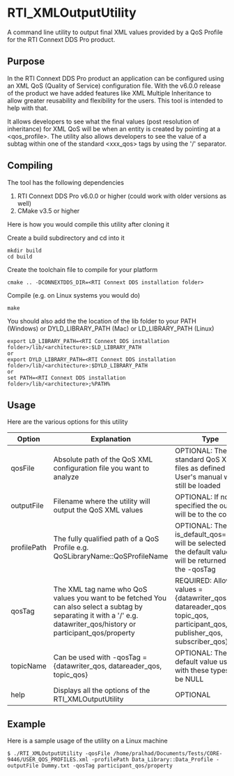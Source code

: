 # RTI_XMLOutputUtility
A command line utility to output final XML values provided by a QoS Profile for the RTI Connext DDS Pro product.

## Purpose
In the RTI Connext DDS Pro product an application can be configured using an XML QoS (Quality of Service) configuration file. With the v6.0.0 release of the product we have added features like XML Multiple Inheritance to allow greater reusability and flexibility for the users. This tool is intended to help with that. 

It allows developers to see what the final values (post resolution of inheritance) for XML QoS will be when an entity is created by pointing at a <qos_profile>. The utility also allows developers to see the value of a subtag within one of the standard <xxx_qos> tags by using the '/' separator.

## Compiling
The tool has the following dependencies
1. RTI Connext DDS Pro v6.0.0 or higher (could work with older versions as well)
2. CMake v3.5 or higher

Here is how you would compile this utility after cloning it

Create a build subdirectory and cd into it
```
mkdir build
cd build
```
Create the toolchain file to compile for your platform
```
cmake .. -DCONNEXTDDS_DIR=<RTI Connext DDS installation folder>
```
Compile (e.g. on Linux systems you would do)
```
make
```
You should also add the the location of the lib folder to your PATH (Windows) or DYLD_LIBRARY_PATH (Mac) or LD_LIBRARY_PATH (Linux)
```
export LD_LIBRARY_PATH=<RTI Connext DDS installation folder>/lib/<architecture>:$LD_LIBRARY_PATH
or 
export DYLD_LIBRARY_PATH=<RTI Connext DDS installation folder>/lib/<architecture>:$DYLD_LIBRARY_PATH
or 
set PATH=<RTI Connext DDS installation folder>/lib/<architecture>;%PATH%
```

## Usage
Here are the various options for this utility

| Option | Explanation | Type |
|--------------|---------------------------------------------------------------------------------------------------------------------------------------------------------------------------|------------------------------------------------------------------------------------------------------------------|
| qosFile | Absolute path of the QoS XML configuration file you want to analyze | OPTIONAL: The standard QoS XML files as defined in the User's manual will still be loaded |
| outputFile | Filename where the utility will output the QoS XML values | OPTIONAL: If not specified the output will be to the console |
| profilePath | The fully qualified path of a QoS Profile e.g. QoSLibraryName::QoSProfileName | OPTIONAL: The,with is_default_qos="true" will be selected OR the default values will be returned for the -qosTag |
| qosTag | The XML tag name who QoS values you want to be fetched  You can also select a subtag by separating it with a '/'  e.g. datawriter_qos/history or participant_qos/property | REQUIRED: Allowed values = {datawriter_qos, datareader_qos, topic_qos, participant_qos, publisher_qos, subscriber_qos} |
| topicName | Can be used with -qosTag = {datawriter_qos, datareader_qos, topic_qos} | OPTIONAL: The default value used with these types will be NULL |
| help | Displays all the options of the RTI_XMLOutputUtility | OPTIONAL |

## Example
Here is a sample usage of the utility on a Linux machine
```
$ ./RTI_XMLOutputUtility -qosFile /home/pralhad/Documents/Tests/CORE-9446/USER_QOS_PROFILES.xml -profilePath Data_Library::Data_Profile -outputFile Dummy.txt -qosTag participant_qos/property
```
